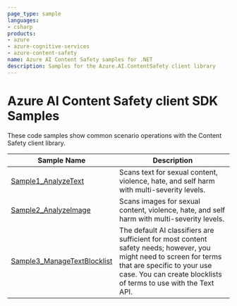 ```yaml
---
page_type: sample
languages:
- csharp
products:
- azure
- azure-cognitive-services
- azure-content-safety
name: Azure AI Content Safety samples for .NET
description: Samples for the Azure.AI.ContentSafety client library
---
```


# Azure AI Content Safety client SDK Samples

These code samples show common scenario operations with the Content Safety client library.

|**Sample Name**|**Description**|
|----------------|-------------|
|[Sample1_AnalyzeText](https://github.com/Azure/azure-sdk-for-net/blob/main/sdk/contentsafety/Azure.AI.ContentSafety/samples/Sample1_AnalyzeText.md) |Scans text for sexual content, violence, hate, and self harm with multi-severity levels.|
|[Sample2_AnalyzeImage](https://github.com/Azure/azure-sdk-for-net/blob/main/sdk/contentsafety/Azure.AI.ContentSafety/samples/Sample2_AnalyzeImage.md) |Scans images for sexual content, violence, hate, and self harm with multi-severity levels.|
|[Sample3_ManageTextBlocklist](https://github.com/Azure/azure-sdk-for-net/blob/main/sdk/contentsafety/Azure.AI.ContentSafety/samples/Sample3_ManageTextBlocklist.md) |The default AI classifiers are sufficient for most content safety needs; however, you might need to screen for terms that are specific to your use case. You can create blocklists of terms to use with the Text API.|
